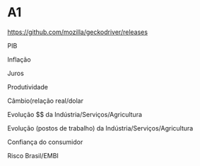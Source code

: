 # A1

https://github.com/mozilla/geckodriver/releases

PIB

Inflação

Juros

Produtividade

Câmbio(relação real/dolar

Evolução $$ da Indústria/Serviços/Agricultura

Evolução (postos de trabalho) da Indústria/Serviços/Agricultura

Confiança do consumidor

Risco Brasil/EMBI
